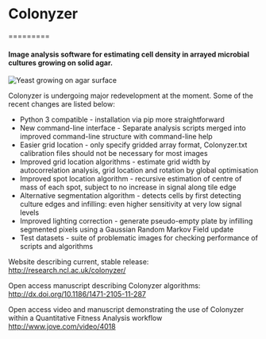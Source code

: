 # Colonyzer
=========

#### Image analysis software for estimating cell density in arrayed microbial cultures growing on solid agar.

![Yeast growing on agar surface](http://farm6.staticflickr.com/5310/5658435523_c2e43729f1_b.jpg "Yeast on agar")

Colonyzer is undergoing major redevelopment at the moment.  Some of the recent changes are listed below:

* Python 3 compatible - installation via pip more straightforward
* New command-line interface - Separate analysis scripts merged into improved command-line structure with command-line help
* Easier grid location - only specify gridded array format, Colonyzer.txt calibration files should not be necessary for most images
* Improved grid location algorithms - estimate grid width by autocorrelation analysis, grid location and rotation by global optimisation
* Improved spot location algorithm - recursive estimation of centre of mass of each spot, subject to no increase in signal along tile edge
* Alternative segmentation algorithm - detects cells by first detecting culture edges and infilling: even higher sensitivity at very low signal levels
* Improved lighting correction - generate pseudo-empty plate by infilling segmented pixels using a Gaussian Random Markov Field update
* Test datasets - suite of problematic images for checking performance of scripts and algorithms

Website describing current, stable release:
http://research.ncl.ac.uk/colonyzer/

Open access manuscript describing Colonyzer algorithms:
http://dx.doi.org/10.1186/1471-2105-11-287

Open access video and manuscript demonstrating the use of Colonyzer within a Quantitative Fitness Analysis workflow
http://www.jove.com/video/4018
